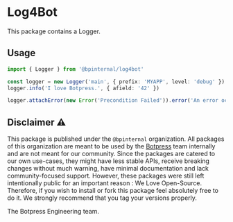 # Log4Bot

This package contains a Logger.

## Usage

```ts
import { Logger } from '@bpinternal/log4bot'

const logger = new Logger('main', { prefix: 'MYAPP', level: 'debug' })
logger.info('I love Botpress.', { afield: '42' })

logger.attachError(new Error('Precondition Failed')).error('An error occured')
```

## Disclaimer ⚠️

This package is published under the `@bpinternal` organization. All packages of this organization are meant to be used by the [Botpress](https://github.com/botpress/botpress) team internally and are not meant for our community. Since the packages are catered to our own use-cases, they might have less stable APIs, receive breaking changes without much warning, have minimal documentation and lack community-focused support. However, these packages were still left intentionally public for an important reason : We Love Open-Source. Therefore, if you wish to install or fork this package feel absolutely free to do it. We strongly recommend that you tag your versions properly.

The Botpress Engineering team.
